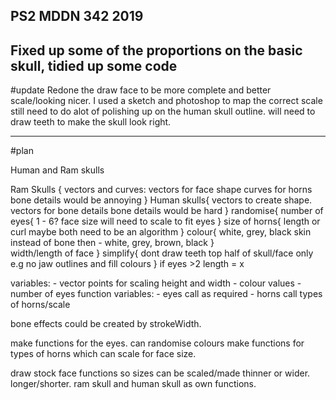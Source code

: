 ## PS2 MDDN 342 2019

Fixed up some of the proportions on the basic skull, tidied up some code
----------------------------------------------------------------------------------
#update 
Redone the draw face to be more complete and better scale/looking nicer.
I used a sketch and photoshop to map the correct scale still need to do alot of polishing up on the human skull outline. will need to draw teeth to make the skull look right.

-------------------------------------------------------------------------------------
#plan

Human and Ram skulls

Ram Skulls {
	vectors and curves:
	vectors for face shape
	curves for horns
	bone details would be annoying
}
Human skulls{
	vectors to create shape.
	vectors for bone details
	bone details would be hard
}
randomise{
	number of eyes{
					1 - 6?
					face size will need to scale to fit eyes
					}
	size of horns{
					length or curl maybe both
					need to be an algorithm
				}
	colour{
			white, grey, black
			skin instead of bone then - white, grey, brown, black 
			}		
	width/length of face
} 
simplify{
	dont draw teeth
	top half of skull/face only e.g no jaw
	outlines and fill colours
}
if eyes >2 length = x 

variables:
	- vector points for scaling height and width
	- colour values
	- number of eyes
	function variables:
		- eyes call as required
		- horns call types of horns/scale

bone effects could be created by strokeWidth. 

make functions for the eyes. can randomise colours
make functions for types of horns which can scale for face size.

draw stock face functions so sizes can be scaled/made thinner or wider. longer/shorter.
ram skull and human skull as own functions. 

